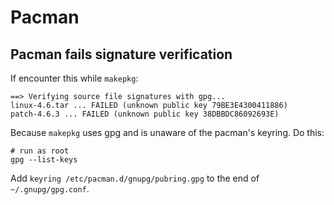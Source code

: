 Pacman
======

Pacman fails signature verification
-----------------------------------

If encounter this while `makepkg`:

    ==> Verifying source file signatures with gpg...
    linux-4.6.tar ... FAILED (unknown public key 79BE3E4300411886)
    patch-4.6.3 ... FAILED (unknown public key 38DBBDC86092693E)

Because `makepkg` uses gpg and is unaware of the pacman's keyring. Do this:

    # run as root
    gpg --list-keys

Add `keyring /etc/pacman.d/gnupg/pubring.gpg` to the end of `~/.gnupg/gpg.conf`.
